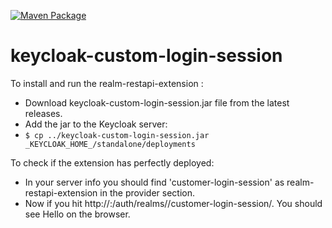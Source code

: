 [![Maven Package](https://github.com/khanadnanxyz/keycloak-custom-login-session/actions/workflows/maven-publish.yml/badge.svg)](https://github.com/khanadnanxyz/keycloak-custom-login-session/actions/workflows/maven-publish.yml)

# keycloak-custom-login-session

To install and run the realm-restapi-extension :
   * Download keycloak-custom-login-session.jar file from the latest releases.
   * Add the jar to the Keycloak server:
   * `$ cp ../keycloak-custom-login-session.jar _KEYCLOAK_HOME_/standalone/deployments`

To check if the extension has perfectly deployed:
* In your server info you should find 'customer-login-session' as realm-restapi-extension in the provider section.
* Now if you hit http://<keycloak-host>:<keycloak-port>/auth/realms/<your-realm-name>/customer-login-session/. You should see Hello <your-realm-name> on the browser.